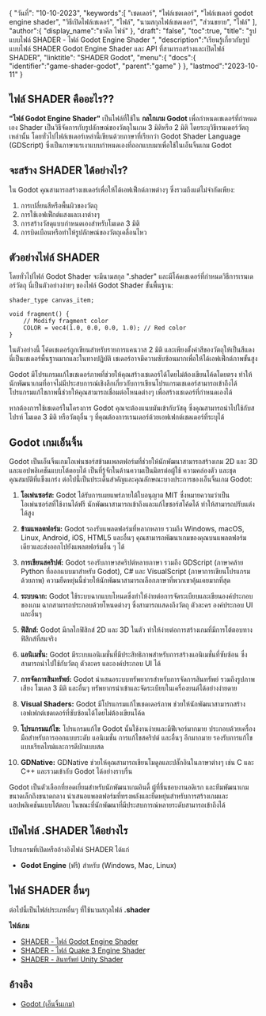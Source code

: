 {
"วันที่": "10-10-2023",
   "keywords":[
"เชดเดอร์",
"ไฟล์เชดเดอร์",
"ไฟล์เชเดอร์ godot engine shader",
"วิธีเปิดไฟล์เชเดอร์",
"ไฟล์",
"นามสกุลไฟล์เชดเดอร์",
"ส่วนขยาย",
"ไฟล์"
],
   "author":{
"display_name":"ชาคีล ไฟซ์"
},
"draft": "false",
"toc":true,
"title": "รูปแบบไฟล์ SHADER - ไฟล์ Godot Engine Shader ",
   "description":"เรียนรู้เกี่ยวกับรูปแบบไฟล์ SHADER Godot Engine Shader และ API ที่สามารถสร้างและเปิดไฟล์ SHADER",
"linktitle": "SHADER Godot",
   "menu":{
      "docs":{
         "identifier":"game-shader-godot",
         "parent":"game"
}
},
"lastmod":"2023-10-11"
}

## ไฟล์ SHADER คืออะไร??

**"ไฟล์ Godot Engine Shader"** เป็นไฟล์ที่ใช้ใน **กลไกเกม Godot** เพื่อกำหนดเชเดอร์ที่กำหนดเอง Shader เป็นวิธีจัดการกับรูปลักษณ์ของวัตถุในเกม 3 มิติหรือ 2 มิติ โดยระบุวิธีเรนเดอร์วัตถุเหล่านั้น โดยทั่วไปไฟล์เชเดอร์เหล่านี้เขียนด้วยภาษาที่เรียกว่า Godot Shader Language (GDScript) ซึ่งเป็นภาษาแรเงาแบบกำหนดเองที่ออกแบบมาเพื่อใช้ในเอ็นจิ้นเกม Godot

## จะสร้าง SHADER ได้อย่างไร?

ใน Godot คุณสามารถสร้างเชเดอร์เพื่อให้ได้เอฟเฟ็กต์ภาพต่างๆ ซึ่งรวมถึงแต่ไม่จำกัดเพียง:

1. การเปลี่ยนสีหรือพื้นผิวของวัตถุ
2. การใช้เอฟเฟ็กต์แสงและเงาต่างๆ
3. การสร้างวัสดุแบบกำหนดเองสำหรับโมเดล 3 มิติ
4. การบิดเบือนหรือทำให้รูปลักษณ์ของวัตถุเคลื่อนไหว

## ตัวอย่างไฟล์ SHADER

โดยทั่วไปไฟล์ Godot Shader จะมีนามสกุล ".shader" และมีโค้ดเชเดอร์ที่กำหนดวิธีการเรนเดอร์วัตถุ นี่เป็นตัวอย่างง่ายๆ ของไฟล์ Godot Shader ขั้นพื้นฐาน:

```gdscript
shader_type canvas_item;

void fragment() {
    // Modify fragment color
    COLOR = vec4(1.0, 0.0, 0.0, 1.0); // Red color
}
```

ในตัวอย่างนี้ โค้ดเชเดอร์ถูกเขียนสำหรับรายการแคนวาส 2 มิติ และเพียงตั้งค่าสีของวัตถุให้เป็นสีแดง นี่เป็นเชเดอร์พื้นฐานมากและในทางปฏิบัติ เชเดอร์อาจมีความซับซ้อนมากเพื่อให้ได้เอฟเฟ็กต์ภาพขั้นสูง

Godot มีโปรแกรมแก้ไขเชเดอร์ภาพที่ช่วยให้คุณสร้างเชเดอร์ได้โดยไม่ต้องเขียนโค้ดโดยตรง ทำให้นักพัฒนาเกมที่อาจไม่มีประสบการณ์เชิงลึกเกี่ยวกับการเขียนโปรแกรมเชเดอร์สามารถเข้าถึงได้ โปรแกรมแก้ไขภาพนี้ช่วยให้คุณสามารถเชื่อมต่อโหนดต่างๆ เพื่อสร้างเชเดอร์ที่กำหนดเองได้

หากต้องการใช้เชเดอร์ในโครงการ Godot คุณจะต้องแนบมันเข้ากับวัสดุ ซึ่งคุณสามารถนำไปใช้กับสไปรท์ โมเดล 3 มิติ หรือวัตถุอื่น ๆ ที่คุณต้องการเรนเดอร์ด้วยเอฟเฟกต์เชดเดอร์ที่ระบุได้

## Godot เกมเอ็นจิ้น

Godot เป็นเอ็นจิ้นเกมโอเพ่นซอร์สข้ามแพลตฟอร์มที่ช่วยให้นักพัฒนาสามารถสร้างเกม 2D และ 3D และแอปพลิเคชันแบบโต้ตอบได้ เป็นที่รู้จักในด้านความเป็นมิตรต่อผู้ใช้ ความคล่องตัว และชุดคุณสมบัติที่แข็งแกร่ง ต่อไปนี้เป็นประเด็นสำคัญและคุณลักษณะบางประการของเอ็นจิ้นเกม Godot:

1. **โอเพ่นซอร์ส:** Godot ได้รับการเผยแพร่ภายใต้ใบอนุญาต MIT ซึ่งหมายความว่าเป็นโอเพ่นซอร์สที่ใช้งานได้ฟรี นักพัฒนาสามารถเข้าถึงและแก้ไขซอร์สโค้ดได้ ทำให้สามารถปรับแต่งได้สูง
    










2. **ข้ามแพลตฟอร์ม:** Godot รองรับแพลตฟอร์มที่หลากหลาย รวมถึง Windows, macOS, Linux, Android, iOS, HTML5 และอื่นๆ คุณสามารถพัฒนาเกมของคุณบนแพลตฟอร์มเดียวและส่งออกไปยังแพลตฟอร์มอื่น ๆ ได้
    










3. **การเขียนสคริปต์:** Godot รองรับภาษาสคริปต์หลายภาษา รวมถึง GDScript (ภาษาคล้าย Python ที่ออกแบบมาสำหรับ Godot), C# และ VisualScript (ภาษาการเขียนโปรแกรมด้วยภาพ) ความยืดหยุ่นนี้ช่วยให้นักพัฒนาสามารถเลือกภาษาที่พวกเขาคุ้นเคยมากที่สุด
    










4. **ระบบฉาก:** Godot ใช้ระบบฉากแบบโหนดซึ่งทำให้ง่ายต่อการจัดระเบียบและเขียนองค์ประกอบของเกม ฉากสามารถประกอบด้วยโหนดต่างๆ ซึ่งสามารถแสดงถึงวัตถุ ตัวละคร องค์ประกอบ UI และอื่นๆ
    










5. **ฟิสิกส์:** Godot มีกลไกฟิสิกส์ 2D และ 3D ในตัว ทำให้ง่ายต่อการสร้างเกมที่มีการโต้ตอบทางฟิสิกส์ที่สมจริง
    










6. **แอนิเมชั่น:** Godot มีระบบแอนิเมชั่นที่มีประสิทธิภาพสำหรับการสร้างแอนิเมชั่นที่ซับซ้อน ซึ่งสามารถนำไปใช้กับวัตถุ ตัวละคร และองค์ประกอบ UI ได้
    










7. **การจัดการสินทรัพย์:** Godot นำเสนอระบบทรัพยากรสำหรับการจัดการสินทรัพย์ รวมถึงรูปภาพ เสียง โมเดล 3 มิติ และอื่นๆ ทรัพยากรนำเข้าและจัดระเบียบในเครื่องยนต์ได้อย่างง่ายดาย
    










8. **Visual Shaders:** Godot มีโปรแกรมแก้ไขเชดเดอร์ภาพ ช่วยให้นักพัฒนาสามารถสร้างเอฟเฟกต์เชดเดอร์ที่ซับซ้อนได้โดยไม่ต้องเขียนโค้ด
    










9. **โปรแกรมแก้ไข:** โปรแกรมแก้ไข Godot นั้นใช้งานง่ายและมีฟีเจอร์มากมาย ประกอบด้วยเครื่องมือสำหรับการออกแบบระดับ แอนิเมชั่น การแก้ไขสคริปต์ และอื่นๆ อีกมากมาย รองรับการแก้ไขแบบเรียลไทม์และการดีบักแบบสด
    










10. **GDNative:** GDNative ช่วยให้คุณสามารถเขียนโมดูลและปลั๊กอินในภาษาต่างๆ เช่น C และ C++ และรวมเข้ากับ Godot ได้อย่างราบรื่น
    











Godot เป็นตัวเลือกที่ยอดเยี่ยมสำหรับนักพัฒนาเกมอินดี้ ผู้ที่ชื่นชอบงานอดิเรก และทีมพัฒนาเกมขนาดเล็กถึงขนาดกลาง นำเสนอแพลตฟอร์มที่ทรงพลังและยืดหยุ่นสำหรับการสร้างเกมและแอปพลิเคชันแบบโต้ตอบ ในขณะที่นักพัฒนาที่มีประสบการณ์หลายระดับสามารถเข้าถึงได้

## เปิดไฟล์ .SHADER ได้อย่างไร

โปรแกรมที่เปิดหรืออ้างอิงไฟล์ SHADER ได้แก่

- **Godot Engine** (ฟรี) สำหรับ (Windows, Mac, Linux)

## ไฟล์ SHADER อื่นๆ

ต่อไปนี้เป็นไฟล์ประเภทอื่นๆ ที่ใช้นามสกุลไฟล์ **.shader**

**ไฟล์เกม**
- [SHADER - ไฟล์ Godot Engine Shader](/th/game/shader-godot/)
- [SHADER - ไฟล์ Quake 3 Engine Shader](/th/game/shader-quake/)
- [SHADER - สินทรัพย์ Unity Shader](/th/game/shader-unity/)

## อ้างอิง
* [Godot (เอ็นจิ้นเกม)](https://en.wikipedia.org/wiki/Godot_(game_engine))

